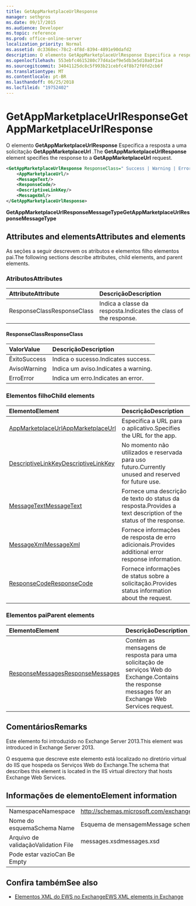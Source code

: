 ```yaml
---
title: GetAppMarketplaceUrlResponse
manager: sethgros
ms.date: 09/17/2015
ms.audience: Developer
ms.topic: reference
ms.prod: office-online-server
localization_priority: Normal
ms.assetid: dc3368ec-78c2-4f8d-8394-4891e90dafd2
description: O elemento GetAppMarketplaceUrlResponse Especifica a resposta a uma solicitação GetAppMarketplaceUrl.
ms.openlocfilehash: 553ebfc4615280c77d4a1ef9e5db3e5d10a0f2a4
ms.sourcegitcommit: 34041125dc8c5f993b21cebfc4f8b72f0fd2cb6f
ms.translationtype: MT
ms.contentlocale: pt-BR
ms.lasthandoff: 06/25/2018
ms.locfileid: "19752402"
---
```

# <a name="getappmarketplaceurlresponse"></a><span data-ttu-id="5d98f-103">GetAppMarketplaceUrlResponse</span><span class="sxs-lookup"><span data-stu-id="5d98f-103">GetAppMarketplaceUrlResponse</span></span>

<span data-ttu-id="5d98f-104">O elemento **GetAppMarketplaceUrlResponse** Especifica a resposta a uma solicitação **GetAppMarketplaceUrl** .</span><span class="sxs-lookup"><span data-stu-id="5d98f-104">The **GetAppMarketplaceUrlResponse** element specifies the response to a **GetAppMarketplaceUrl** request.</span></span> 
  
```XML
<GetAppMarketplaceUrlResponse ResponseClass=" Success | Warning | Error ">
    <AppMarketplaceUrl/>
    <MessageText/>
    <ResponseCode/>
    <DescriptiveLinkKey/>
    <MessageXml/>
</GetAppMarketplaceUrlResponse>
```

 <span data-ttu-id="5d98f-105">**GetAppMarketplaceUrlResponseMessageType**</span><span class="sxs-lookup"><span data-stu-id="5d98f-105">**GetAppMarketplaceUrlResponseMessageType**</span></span>
## <a name="attributes-and-elements"></a><span data-ttu-id="5d98f-106">Attributes and elements</span><span class="sxs-lookup"><span data-stu-id="5d98f-106">Attributes and elements</span></span>

<span data-ttu-id="5d98f-107">As seções a seguir descrevem os atributos e elementos filho elementos pai.</span><span class="sxs-lookup"><span data-stu-id="5d98f-107">The following sections describe attributes, child elements, and parent elements.</span></span>
  
### <a name="attributes"></a><span data-ttu-id="5d98f-108">Atributos</span><span class="sxs-lookup"><span data-stu-id="5d98f-108">Attributes</span></span>

|<span data-ttu-id="5d98f-109">**Attribute**</span><span class="sxs-lookup"><span data-stu-id="5d98f-109">**Attribute**</span></span>|<span data-ttu-id="5d98f-110">**Descrição**</span><span class="sxs-lookup"><span data-stu-id="5d98f-110">**Description**</span></span>|
|:-----|:-----|
|<span data-ttu-id="5d98f-111">ResponseClass</span><span class="sxs-lookup"><span data-stu-id="5d98f-111">ResponseClass</span></span>  <br/> |<span data-ttu-id="5d98f-112">Indica a classe da resposta.</span><span class="sxs-lookup"><span data-stu-id="5d98f-112">Indicates the class of the response.</span></span>  <br/> |
   
#### <a name="responseclass"></a><span data-ttu-id="5d98f-113">ResponseClass</span><span class="sxs-lookup"><span data-stu-id="5d98f-113">ResponseClass</span></span>

|<span data-ttu-id="5d98f-114">**Valor**</span><span class="sxs-lookup"><span data-stu-id="5d98f-114">**Value**</span></span>|<span data-ttu-id="5d98f-115">**Descrição**</span><span class="sxs-lookup"><span data-stu-id="5d98f-115">**Description**</span></span>|
|:-----|:-----|
|<span data-ttu-id="5d98f-116">Êxito</span><span class="sxs-lookup"><span data-stu-id="5d98f-116">Success</span></span>  <br/> |<span data-ttu-id="5d98f-117">Indica o sucesso.</span><span class="sxs-lookup"><span data-stu-id="5d98f-117">Indicates success.</span></span>  <br/> |
|<span data-ttu-id="5d98f-118">Aviso</span><span class="sxs-lookup"><span data-stu-id="5d98f-118">Warning</span></span>  <br/> |<span data-ttu-id="5d98f-119">Indica um aviso.</span><span class="sxs-lookup"><span data-stu-id="5d98f-119">Indicates a warning.</span></span>  <br/> |
|<span data-ttu-id="5d98f-120">Erro</span><span class="sxs-lookup"><span data-stu-id="5d98f-120">Error</span></span>  <br/> |<span data-ttu-id="5d98f-121">Indica um erro.</span><span class="sxs-lookup"><span data-stu-id="5d98f-121">Indicates an error.</span></span>  <br/> |
   
### <a name="child-elements"></a><span data-ttu-id="5d98f-122">Elementos filho</span><span class="sxs-lookup"><span data-stu-id="5d98f-122">Child elements</span></span>

|<span data-ttu-id="5d98f-123">**Elemento**</span><span class="sxs-lookup"><span data-stu-id="5d98f-123">**Element**</span></span>|<span data-ttu-id="5d98f-124">**Descrição**</span><span class="sxs-lookup"><span data-stu-id="5d98f-124">**Description**</span></span>|
|:-----|:-----|
|[<span data-ttu-id="5d98f-125">AppMarketplaceUrl</span><span class="sxs-lookup"><span data-stu-id="5d98f-125">AppMarketplaceUrl</span></span>](appmarketplaceurl.md) <br/> |<span data-ttu-id="5d98f-126">Especifica a URL para o aplicativo.</span><span class="sxs-lookup"><span data-stu-id="5d98f-126">Specifies the URL for the app.</span></span>  <br/> |
|[<span data-ttu-id="5d98f-127">DescriptiveLinkKey</span><span class="sxs-lookup"><span data-stu-id="5d98f-127">DescriptiveLinkKey</span></span>](descriptivelinkkey.md) <br/> |<span data-ttu-id="5d98f-128">No momento não utilizados e reservada para uso futuro.</span><span class="sxs-lookup"><span data-stu-id="5d98f-128">Currently unused and reserved for future use.</span></span>  <br/> |
|[<span data-ttu-id="5d98f-129">MessageText</span><span class="sxs-lookup"><span data-stu-id="5d98f-129">MessageText</span></span>](messagetext.md) <br/> |<span data-ttu-id="5d98f-130">Fornece uma descrição de texto do status da resposta.</span><span class="sxs-lookup"><span data-stu-id="5d98f-130">Provides a text description of the status of the response.</span></span>  <br/> |
|[<span data-ttu-id="5d98f-131">MessageXml</span><span class="sxs-lookup"><span data-stu-id="5d98f-131">MessageXml</span></span>](messagexml.md) <br/> |<span data-ttu-id="5d98f-132">Fornece informações de resposta de erro adicionais.</span><span class="sxs-lookup"><span data-stu-id="5d98f-132">Provides additional error response information.</span></span>  <br/> |
|[<span data-ttu-id="5d98f-133">ResponseCode</span><span class="sxs-lookup"><span data-stu-id="5d98f-133">ResponseCode</span></span>](responsecode.md) <br/> |<span data-ttu-id="5d98f-134">Fornece informações de status sobre a solicitação.</span><span class="sxs-lookup"><span data-stu-id="5d98f-134">Provides status information about the request.</span></span>  <br/> |
   
### <a name="parent-elements"></a><span data-ttu-id="5d98f-135">Elementos pai</span><span class="sxs-lookup"><span data-stu-id="5d98f-135">Parent elements</span></span>

|<span data-ttu-id="5d98f-136">**Elemento**</span><span class="sxs-lookup"><span data-stu-id="5d98f-136">**Element**</span></span>|<span data-ttu-id="5d98f-137">**Descrição**</span><span class="sxs-lookup"><span data-stu-id="5d98f-137">**Description**</span></span>|
|:-----|:-----|
|[<span data-ttu-id="5d98f-138">ResponseMessages</span><span class="sxs-lookup"><span data-stu-id="5d98f-138">ResponseMessages</span></span>](responsemessages.md) <br/> |<span data-ttu-id="5d98f-139">Contém as mensagens de resposta para uma solicitação de serviços Web do Exchange.</span><span class="sxs-lookup"><span data-stu-id="5d98f-139">Contains the response messages for an Exchange Web Services request.</span></span>  <br/> |
   
## <a name="remarks"></a><span data-ttu-id="5d98f-140">Comentários</span><span class="sxs-lookup"><span data-stu-id="5d98f-140">Remarks</span></span>

<span data-ttu-id="5d98f-141">Este elemento foi introduzido no Exchange Server 2013.</span><span class="sxs-lookup"><span data-stu-id="5d98f-141">This element was introduced in Exchange Server 2013.</span></span>
  
<span data-ttu-id="5d98f-142">O esquema que descreve este elemento está localizado no diretório virtual do IIS que hospeda os Serviços Web do Exchange.</span><span class="sxs-lookup"><span data-stu-id="5d98f-142">The schema that describes this element is located in the IIS virtual directory that hosts Exchange Web Services.</span></span>
  
## <a name="element-information"></a><span data-ttu-id="5d98f-143">Informações de elemento</span><span class="sxs-lookup"><span data-stu-id="5d98f-143">Element information</span></span>

|||
|:-----|:-----|
|<span data-ttu-id="5d98f-144">Namespace</span><span class="sxs-lookup"><span data-stu-id="5d98f-144">Namespace</span></span>  <br/> |http://schemas.microsoft.com/exchange/services/2006/messages  <br/> |
|<span data-ttu-id="5d98f-145">Nome do esquema</span><span class="sxs-lookup"><span data-stu-id="5d98f-145">Schema Name</span></span>  <br/> |<span data-ttu-id="5d98f-146">Esquema de mensagem</span><span class="sxs-lookup"><span data-stu-id="5d98f-146">Message schema</span></span>  <br/> |
|<span data-ttu-id="5d98f-147">Arquivo de validação</span><span class="sxs-lookup"><span data-stu-id="5d98f-147">Validation File</span></span>  <br/> |<span data-ttu-id="5d98f-148">messages.xsd</span><span class="sxs-lookup"><span data-stu-id="5d98f-148">messages.xsd</span></span>  <br/> |
|<span data-ttu-id="5d98f-149">Pode estar vazio</span><span class="sxs-lookup"><span data-stu-id="5d98f-149">Can Be Empty</span></span>  <br/> ||
   
## <a name="see-also"></a><span data-ttu-id="5d98f-150">Confira também</span><span class="sxs-lookup"><span data-stu-id="5d98f-150">See also</span></span>



- [<span data-ttu-id="5d98f-151">Elementos XML do EWS no Exchange</span><span class="sxs-lookup"><span data-stu-id="5d98f-151">EWS XML elements in Exchange</span></span>](ews-xml-elements-in-exchange.md)

